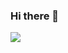 ### Hi there 👋

<!--
**josedelamate/josedelamate** is a ✨ _special_ ✨ repository because its `README.md` (this file) appears on your GitHub profile.

Here are some ideas to get you started:

- 🔭 I’m currently working on ...
- 🌱 I’m currently learning ...
- 👯 I’m looking to collaborate on ...
- 🤔 I’m looking for help with ...
- 💬 Ask me about ...
- 📫 How to reach me: ...
- 😄 Pronouns: ...
- ⚡ Fun fact: ...
-->
<img src="[[[[https://images.app.goo.gl/pWsU31VvUmkLVAKX8.png](https://img.freepik.com/vetores-premium/conferencia-online-reuniao-de-negocios-e-videochamada-com-amigos-freelance-ou-trabalho-no-escritorio-tecnologia-inteligente-de-comunicacao-remota-para-educacao-e-conexao-conjunto-de-bate-papo-na-web-vetorial_176516-2600.jpg?w=740)https://img.freepik.com/vetores-premium/conferencia-online-reuniao-de-negocios-e-videochamada-com-amigos-freelance-ou-trabalho-no-escritorio-tecnologia-inteligente-de-comunicacao-remota-para-educacao-e-conexao-conjunto-de-bate-papo-na-web-vetorial_176516-2600.jpg?w=740](https://www.shutterstock.com/image-photo/people-working-conference-photo-illustration-264200777)https://www.shutterstock.com/image-photo/people-working-conference-photo-illustration-264200777](https://www.shutterstock.com/pt/image-photo/business-people-meeting-discussion-corporate-team-333183608)https://www.shutterstock.com/pt/image-photo/business-people-meeting-discussion-corporate-team-333183608](https://empregodigital.com.br/wp-content/uploads/2016/09/emprego-digital-artigo-trabalho-online-600-350.jpg)https://empregodigital.com.br/wp-content/uploads/2016/09/emprego-digital-artigo-trabalho-online-600-350.jpg](https://empregodigital.com.br/wp-content/uploads/2016/09/emprego-digital-artigo-trabalho-online-600-350.jpg)https://empregodigital.com.br/wp-content/uploads/2016/09/emprego-digital-artigo-trabalho-online-600-350.jpg">
